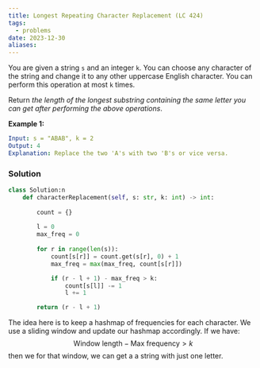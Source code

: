 ```yaml
---
title: Longest Repeating Character Replacement (LC 424)
tags:
  - problems
date: 2023-12-30
aliases:
---
```

You are given a string `s` and an integer `k`. You can choose any character of the string and change it to any other uppercase English character. You can perform this operation at most `k` times.

Return _the length of the longest substring containing the same letter you can get after performing the above operations_.

**Example 1:**
```yaml
Input: s = "ABAB", k = 2
Output: 4
Explanation: Replace the two 'A's with two 'B's or vice versa.
```

### Solution
```python
class Solution:n 
    def characterReplacement(self, s: str, k: int) -> int:
        
        count = {}
        
        l = 0
        max_freq = 0
        
        for r in range(len(s)):
            count[s[r]] = count.get(s[r], 0) + 1
            max_freq = max(max_freq, count[s[r]])

            if (r - l + 1) - max_freq > k:
                count[s[l]] -= 1
                l += 1

        return (r - l + 1)
```

The idea here is to keep a hashmap of frequencies for each character. We use a sliding window and update our hashmap accordingly. If we have:
$$
\text{Window length} - \text{Max frequency} > k
$$
then we for that window, we can get a a string with just one letter. 